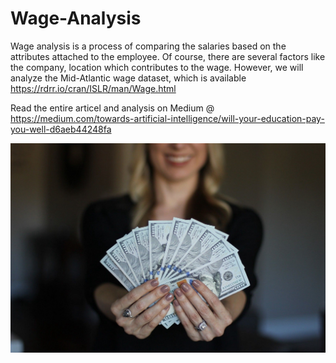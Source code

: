 # Wage-Analysis
Wage analysis is a process of comparing the salaries based on the attributes attached to the employee. Of course, there are several factors like the company, location which contributes to the wage.
However, we will analyze the Mid-Atlantic wage dataset, which is available https://rdrr.io/cran/ISLR/man/Wage.html

Read the entire articel and analysis on Medium @ https://medium.com/towards-artificial-intelligence/will-your-education-pay-you-well-d6aeb44248fa


![](https://github.com/harshdarji23/Wage-Analysis/blob/master/0_MUWhjCFpm-r1cTPa.jpg)
